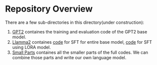 # Repository Overview

There are a few sub-directories in this directory(under construction):

1. [GPT2](https://github.com/ghoshsubh/LLM/tree/main/GPT2) containes the training and evaluation code of the GPT2 base model.
2. [Llamma2](https://github.com/ghoshsubh/LLM/tree/main/Llama2) containes [code](https://github.com/ghoshsubh/LLM/tree/main/Llama2/BaseModel%20SFT%20fine-tune) for SFT for entire base model, [code](https://github.com/ghoshsubh/LLM/tree/main/Llama2/SFT_with_LORA) for SFT using LORA model.
3. [Small Parts](https://github.com/ghoshsubh/LLM/tree/main/Small%20Parts) containes all the smaller parts of the full codes. We can combine those parts and write our own language model.



